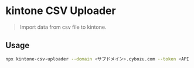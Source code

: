 kintone CSV Uploader
====

> Import data from csv file to kintone.

## Usage

```bash
npx kintone-csv-uploader --domain <サブドメイン>.cybozu.com --token <API token> --app <application id> --file <csv file>
```
